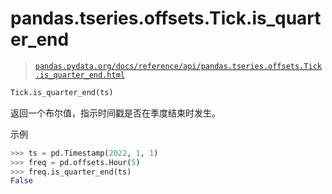 # pandas.tseries.offsets.Tick.is_quarter_end

> [`pandas.pydata.org/docs/reference/api/pandas.tseries.offsets.Tick.is_quarter_end.html`](https://pandas.pydata.org/docs/reference/api/pandas.tseries.offsets.Tick.is_quarter_end.html)

```py
Tick.is_quarter_end(ts)
```

返回一个布尔值，指示时间戳是否在季度结束时发生。

示例

```py
>>> ts = pd.Timestamp(2022, 1, 1)
>>> freq = pd.offsets.Hour(5)
>>> freq.is_quarter_end(ts)
False 
```
